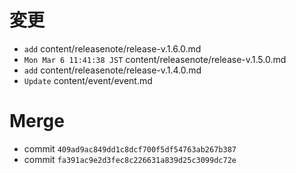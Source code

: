 # 変更
+ `add` content/releasenote/release-v.1.6.0.md
+ `Mon Mar 6 11:41:38 JST` content/releasenote/release-v.1.5.0.md
+ `add`         content/releasenote/release-v.1.4.0.md
+ `Update`      content/event/event.md


# Merge
+ commit `409ad9ac849dd1c8dcf700f5df54763ab267b387`
+ commit `fa391ac9e2d3fec8c226631a839d25c3099dc72e`
